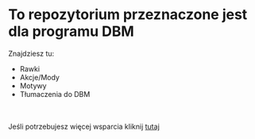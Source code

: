 # To repozytorium przeznaczone jest dla programu DBM
Znajdziesz tu:
- Rawki
- Akcje/Mody
- Motywy
- Tłumaczenia do DBM
<br>
<br>
Jeśli potrzebujesz więcej wsparcia kliknij <a href="https://discord.gg/wfYPCju">tutaj</a>
